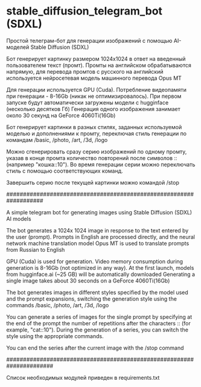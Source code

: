 # stable_diffusion_telegram_bot (SDXL)

Простой телеграм-бот для генерации изображений с помощью AI-моделей Stable Diffusion (SDXL)

Бот генерирует картинку размером 1024x1024 в ответ на введенный пользователем текст (промт). 
Промты на английском обрабатываются напрямую, для перевода промтов с русского на английский используется нейросетевая модель машинного перевода Opus MT

Для генерации используется GPU (Cuda). Потребление видеопамяти при генерации - 8-16Gb (никак не оптимизировалось). При первом запуске будут автоматически загружены модели с hugginface (несколько десятков Гб)
Генерация одного изображения занимает около 30 секунд на GeForce 4060Ti(16Gb)
 
Бот генерирует картинки в разных стилях, заданных используемой моделью и дополнениями к промту, переключая стиль генерации по командам
/basic, /photo, /art, /3d, /logo 

Можно сгенерировать сразу серию изображений по одному промту, указав в конце промта количество повторений после символов :: (например "кошка::10"). Во время генерации серии можно переключать стиль с помощью соответствующих команд.

Завершить серию после текущей картинки можно командой /stop

###################################################################

A simple telegram bot for generating images using Stable Diffusion (SDXL) AI models

The bot generates a 1024x 1024 image in response to the text entered by the user (prompt).
Prompts in English are processed directly, and the neural network machine translation model Opus MT is used to translate prompts from Russian to English

GPU (Cuda) is used for generation. Video memory consumption during generation is 8-16Gb (not optimized in any way). At the first launch, models from hugginface.ai (~25 GB) will be automatically downloaded
Generating a single image takes about 30 seconds on a GeForce 4060Ti(16Gb)

The bot generates images in different styles specified by the model used and the prompt expansions, switching the generation style using the commands
/basic, /photo, /art, /3d, /logo

You can generate a series of images for the single prompt by specifying at the end of the prompt the number of repetitions after the characters :: (for example, "cat::10"). During the generation of a series, you can switch the style using the appropriate commands.

You can end the series after the current image with the /stop command

######################################################################

Список необходимых модулей приведен в requirements.txt
